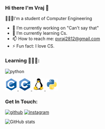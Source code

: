 ### Hi there I'm Vraj 👋

👨🏻‍🎓I'm a student of Computer Engineering 

- 🔭 I’m currently working on "Can't say that"
- 🌱 I’m currently learning Cs.
- 📫 How to reach me: pvraj2812@gmail.com
- ⚡ Fun fact: I love CS.

### Learning 👨🏻‍💻:
<img src="https://user-images.githubusercontent.com/76398810/116827568-1c623700-ab89-11eb-86da-a7685ab9d658.gif" alt="python" style="max-width:100%;">
<p align="left"> 
<a href="https://www.javatpoint.com/c-programming-language-tutorial" rel="nofollow"> <img src="https://raw.githubusercontent.com/devicons/devicon/master/icons/c/c-original.svg" alt="c" width="40" height="40" style="max-width:100%;"> </a> 
<a href="https://www.javatpoint.com/cpp-tutorial " rel="nofollow"> <img src="https://raw.githubusercontent.com/devicons/devicon/master/icons/cplusplus/cplusplus-original.svg" alt="cplusplus" width="40" height="40" style="max-width:100%;"> </a> 
<a href="https://www.linux.org/" rel="nofollow"> <img src="https://raw.githubusercontent.com/devicons/devicon/master/icons/linux/linux-original.svg" alt="linux" width="40" height="40" style="max-width:100%;"> </a> 
<a href="https://www.python.org" rel="nofollow"> <img src="https://raw.githubusercontent.com/devicons/devicon/master/icons/python/python-original.svg" alt="python" width="40" height="40" style="max-width:100%;"> </a> </p>
<!--<img src="https://raw.githubusercontent.com/devicons/devicon/master/icons/linux/linux-original.svg" alt="linux" width="40" height="40" style="max-width:100%;">
<img src="https://raw.githubusercontent.com/devicons/devicon/master/icons/python/python-original.svg" alt="python" width="40" height="40" style="max-width:100%;"> -->

### Get In Touch:
[<img src='https://cdn.jsdelivr.net/npm/simple-icons@3.0.1/icons/github.svg' alt='github' height='40'>](https://github.com/vraj-ui)  [<img src='https://cdn.jsdelivr.net/npm/simple-icons@3.0.1/icons/instagram.svg' alt='instagram' height='40'>](https://www.instagram.com/thegourmand.vrj/)  

![GitHub stats](https://github-readme-stats.vercel.app/api?username=vraj-ui&show_icons=true)
